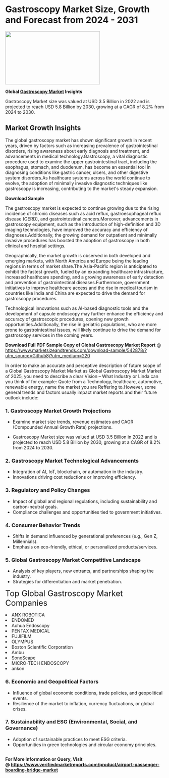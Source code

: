 <H1>Gastroscopy Market Size, Growth and Forecast from 2024 - 2031</H1><img class="aligncenter size-medium wp-image-584254" src="https://thirdeyenews.in/wp-content/uploads/2024/09/Global-Market-Research-300x168.jpeg" alt="" width="300" height="168" /><p><strong>Global&nbsp;<a href="https://www.marketsizeandtrends.com/download-sample/542878/?utm_source=Github8j?utm_medium=220">Gastroscopy Market</a> Insights</strong></p><p>Gastroscopy Market size was valued at USD 3.5 Billion in 2022 and is projected to reach USD 5.8 Billion by 2030, growing at a CAGR of 8.2% from 2024 to 2030.</p><p><h2>Market Growth Insights</h2> <p>The global gastroscopy market has shown significant growth in recent years, driven by factors such as increasing prevalence of gastrointestinal disorders, rising awareness about early diagnosis and treatment, and advancements in medical technology.Gastroscopy, a vital diagnostic procedure used to examine the upper gastrointestinal tract, including the esophagus, stomach, and duodenum, has become an essential tool in diagnosing conditions like gastric cancer, ulcers, and other digestive system disorders.As healthcare systems across the world continue to evolve, the adoption of minimally invasive diagnostic techniques like gastroscopy is increasing, contributing to the market's steady expansion.</p> <p><strong>Download Sample</strong></p> <p>The gastroscopy market is expected to continue growing due to the rising incidence of chronic diseases such as acid reflux, gastroesophageal reflux disease (GERD), and gastrointestinal cancers.Moreover, advancements in gastroscopy equipment, such as the introduction of high-definition and 3D imaging technologies, have improved the accuracy and efficiency of diagnoses.Additionally, the growing demand for outpatient and minimally invasive procedures has boosted the adoption of gastroscopy in both clinical and hospital settings.</p> <p>Geographically, the market growth is observed in both developed and emerging markets, with North America and Europe being the leading regions in terms of market share.The Asia-Pacific region is anticipated to exhibit the fastest growth, fueled by an expanding healthcare infrastructure, increased healthcare spending, and a growing awareness of early detection and prevention of gastrointestinal diseases.Furthermore, government initiatives to improve healthcare access and the rise in medical tourism in countries like India and China are expected to drive the demand for gastroscopy procedures.</p> <p>Technological innovations such as AI-based diagnostic tools and the development of capsule endoscopy may further enhance the efficiency and accuracy of gastroscopic procedures, opening new growth opportunities.Additionally, the rise in geriatric populations, who are more prone to gastrointestinal issues, will likely continue to drive the demand for gastroscopy services in the coming years.</p> <p><span class=""><strong>Download Full PDF Sample Copy of Global Gastroscopy Market Report</strong> @ <a href="https://www.marketsizeandtrends.com/download-sample/542878/?utm_source=Github8j?utm_medium=220" target="_blank">https://www.marketsizeandtrends.com/download-sample/542878/?utm_source=Github8j?utm_medium=220</a></span></p><p>In order to make an accurate and perceptive description of future scope of a Global&nbsp;Gastroscopy Market Market as Global&nbsp;Gastroscopy Market Market of 2025, you need to describe a clear Vision &ndash; What Industry or Linda can you think of for example: Quote from a Technology, healthcare, automotive, renewable energy, name the market you are Reffering to.However, some general trends and factors usually impact market reports and their future outlook include:</p><h3>1.&nbsp;<strong>Gastroscopy Market Growth Projections</strong></h3><ul><li>Examine market size trends, revenue estimates and CAGR (Compounded Annual Growth Rate) projections.</li><li><p>Gastroscopy Market size was valued at USD 3.5 Billion in 2022 and is projected to reach USD 5.8 Billion by 2030, growing at a CAGR of 8.2% from 2024 to 2030.</p></li></ul><h3>2.&nbsp;<strong>Gastroscopy Market Technological Advancements</strong></h3><ul><li>Integration of AI, IoT, blockchain, or automation in the industry.</li><li>Innovations driving cost reductions or improving efficiency.</li></ul><h3>3.&nbsp;<strong>Regulatory and Policy Changes</strong></h3><ul><li>Impact of global and regional regulations, including sustainability and carbon-neutral goals.</li><li>Compliance challenges and opportunities tied to government initiatives.</li></ul><h3>4.&nbsp;<strong>Consumer Behavior Trends</strong></h3><ul><li>Shifts in demand influenced by generational preferences (e.g., Gen Z, Millennials).</li><li>Emphasis on eco-friendly, ethical, or personalized products/services.</li></ul><h3>5.&nbsp;<strong>Global Gastroscopy Market Competitive Landscape</strong></h3><ul><li>Analysis of key players, new entrants, and partnerships shaping the industry.</li><li>Strategies for differentiation and market penetration.</li></ul><p data-pm-slice="1 1 []"><span style="color: inherit; font-family: inherit; font-size: 25px;">Top Global Gastroscopy Market Companies</span></p><div class="" data-test-id=""><p><li>ANX ROBOTICA</li><li> ENDOMED</li><li> Aohua Endoscopy</li><li> PENTAX MEDICAL</li><li> FUJIFILM</li><li> OLYMPUS</li><li> Boston Scientific Corporation</li><li> Ambu</li><li> SonoScape</li><li> MICRO-TECH ENDOSCOPY</li><li> ankon</li></p></div><h3>6.&nbsp;<strong>Economic and Geopolitical Factors</strong></h3><ul><li>Influence of global economic conditions, trade policies, and geopolitical events.</li><li>Resilience of the market to inflation, currency fluctuations, or global crises.</li></ul><h3>7.&nbsp;<strong>Sustainability and ESG (Environmental, Social, and Governance)</strong></h3><ul><li>Adoption of sustainable practices to meet ESG criteria.</li><li>Opportunities in green technologies and circular economy principles.</li></ul><h2><strong style="font-size: 14px;">For More Information or Query, Visit @&nbsp;</strong><a style="background-color: #ffffff; font-size: 14px;" href="https://www.marketsizeandtrends.com/report/gastroscopy-market/" target="_blank">https://www.verifiedmarketreports.com/product/airport-passenger-boarding-bridge-market</a></h2>